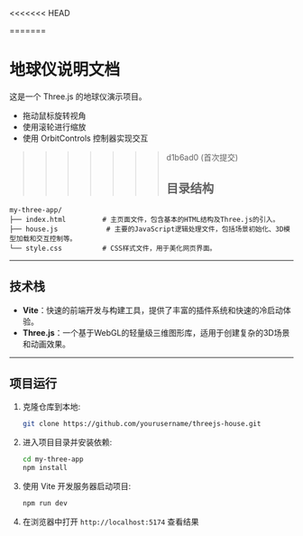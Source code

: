 <<<<<<< HEAD

=======
# 地球仪说明文档

这是一个 Three.js 的地球仪演示项目。

- 拖动鼠标旋转视角
- 使用滚轮进行缩放
- 使用 OrbitControls 控制器实现交互
>>>>>>> d1b6ad0 (首次提交)
>>>>>>> ## 目录结构

```
my-three-app/
├── index.html         # 主页面文件，包含基本的HTML结构及Three.js的引入。
├── house.js            # 主要的JavaScript逻辑处理文件，包括场景初始化、3D模型加载和交互控制等。
└── style.css          # CSS样式文件，用于美化网页界面。
```

---

## 技术栈

- **Vite**：快速的前端开发与构建工具，提供了丰富的插件系统和快速的冷启动体验。
- **Three.js**：一个基于WebGL的轻量级三维图形库，适用于创建复杂的3D场景和动画效果。

---

## 项目运行

1. 克隆仓库到本地:
   ```bash
   git clone https://github.com/yourusername/threejs-house.git
   ```

2. 进入项目目录并安装依赖:
   ```bash
   cd my-three-app
   npm install
   ```

3. 使用 Vite 开发服务器启动项目:
   ```bash
   npm run dev
   ```

4. 在浏览器中打开 `http://localhost:5174` 查看结果
